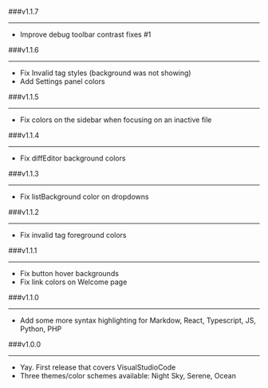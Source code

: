 ###v1.1.7

---

- Improve debug toolbar contrast fixes #1

###v1.1.6

---

- Fix Invalid tag styles (background was not showing)
- Add Settings panel colors

###v1.1.5

---

- Fix colors on the sidebar when focusing on an inactive file

###v1.1.4

---

- Fix diffEditor background colors

###v1.1.3

---

- Fix listBackground color on dropdowns

###v1.1.2

---

- Fix invalid tag foreground colors

###v1.1.1

---

- Fix button hover backgrounds
- Fix link colors on Welcome page

###v1.1.0

---

- Add some more syntax highlighting for Markdow, React, Typescript, JS, Python, PHP

###v1.0.0

---

- Yay. First release that covers VisualStudioCode
- Three themes/color schemes available: Night Sky, Serene, Ocean
